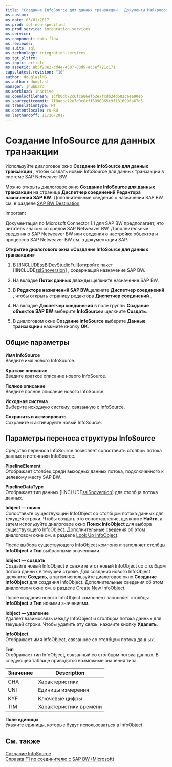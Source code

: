```yaml
---
title: "Создание InfoSource для данных транзакции | Документы Майкрософт"
ms.custom: 
ms.date: 03/01/2017
ms.prod: sql-non-specified
ms.prod_service: integration-services
ms.service: 
ms.component: data-flow
ms.reviewer: 
ms.suite: sql
ms.technology: integration-services
ms.tgt_pltfrm: 
ms.topic: article
ms.assetid: ab5f23e2-cd4e-4507-83d9-ac5ef721c171
caps.latest.revision: "10"
author: douglaslMS
ms.author: douglasl
manager: jhubbard
ms.workload: Inactive
ms.openlocfilehash: 1cfb0db72c6fca86efb2e7fcdb24d602caea90eb
ms.sourcegitcommit: 7f8aebc72e7d0c8cff3990865c9f1316996a67d5
ms.translationtype: HT
ms.contentlocale: ru-RU
ms.lasthandoff: 11/20/2017
---
```

# <a name="create-infosource-for-transaction-data"></a>Создание InfoSource для данных транзакции
  Используйте диалоговое окно **Создание InfoSource для данных транзакции** , чтобы создать новый InfoSource для данных транзакции в системе SAP Netweaver BW.  
  
 Можно открыть диалоговое окно **Создание InfoSource для данных транзакции** на странице **Диспетчер соединений** **Редактора назначений SAP BW**. Дополнительные сведения о назначении SAP BW см. в разделе [SAP BW Destination](../../integration-services/data-flow/sap-bw-destination.md).  
  
> [!IMPORTANT]  
>  Документация по Microsoft Connector 1.1 для SAP BW предполагает, что читатель знаком со средой SAP Netweaver BW. Дополнительные сведения о SAP Netweaver BW или сведения о настройке объектов и процессов SAP Netweaver BW см. в документации SAP.  
  
 **Открытие диалогового окна «Создание InfoSource для данных транзакции»**  
  
1.  В [!INCLUDE[ssBIDevStudioFull](../../includes/ssbidevstudiofull-md.md)]откройте пакет [!INCLUDE[ssISnoversion](../../includes/ssisnoversion-md.md)] , содержащий назначение SAP BW.  
  
2.  На вкладке **Поток данных** дважды щелкните назначение SAP BW.  
  
3.  В **Редакторе назначений SAP BW**щелкните **Диспетчер соединений** , чтобы открыть страницу редактора **Диспетчер соединений** .  
  
4.  На вкладке **Диспетчер соединений** в поле группы **Создание объектов SAP BW** выберите **InfoSource**и щелкните **Создать**.  
  
5.  В диалоговом окне **Создание InfoSource** выберите **Данные транзакции**и нажмите кнопку **ОК**.  
  
## <a name="general-options"></a>Общие параметры  
 **Имя InfoSource**  
 Введите имя нового InfoSource.  
  
 **Краткое описание**  
 Введите краткое описание нового InfoSource.  
  
 **Полное описание**  
 Введите полное описание нового InfoSource.  
  
 **Исходная система**  
 Выберите исходную систему, связанную с InfoSource.  
  
 **Сохранить и активировать**  
 Сохраните и активируйте новый InfoSource.  
  
## <a name="infosource-transfer-structure-options"></a>Параметры переноса структуры InfoSource  
 Средство переноса InfoSource позволяет сопоставить столбцы потока данных и источники InfoSource.  
  
 **PipelineElement**  
 Отображает столбец среди выходных данных потока, подключенного к целевому месту SAP BW.  
  
 **PipelineDataType**  
 Отображает тип данных [!INCLUDE[ssISnoversion](../../includes/ssisnoversion-md.md)] для столбца потока данных.  
  
 **Iobject — поиск**  
 Сопоставьте существующий InfoObject со столбцом потока данных для текущей строки. Чтобы создать это сопоставление, щелкните **Найти**, а затем используйте диалоговое окно **Поиск InfoObject** для выбора существующего InfoObject. Дополнительные сведения об этом диалоговом окне см. в разделе [Look Up InfoObject](../../integration-services/data-flow/look-up-infoobject.md).  
  
 После выбора существующего InfoObject компонент заполняет столбцы **InfoObject** и **Тип** выбранными значениями.  
  
 **Iobject — создать**  
 Создайте новый InfoObject и свяжите этот новый InfoObject со столбцом потока данных в текущей строке. Для создания нового InfoObject щелкните **Создать**, а затем используйте диалоговое окно **Создание InfoObject** для создания InfoObject. Дополнительные сведения об этом диалоговом окне см. в разделе [Create New InfoObject](../../integration-services/data-flow/create-new-infoobject.md).  
  
 После создания нового InfoObject компонент заполняет столбцы **InfoObject** и **Тип** новыми значениями.  
  
 **Iobject — удаление**  
 Удаляет взаимосвязь между InfoObject и столбцом потока данных для текущей строки. Чтобы удалить эту связь, нажмите кнопку **Удалить**.  
  
 **InfoObject**  
 Отображает имя InfoObject, связанное со столбцом потока данных.  
  
 **Тип**  
 Отображает тип InfoObject, связанный со столбцом потока данных. В следующей таблице приводятся возможные значения типа.  
  
|Значение|Description|  
|-----------|-----------------|  
|CHA|Характеристики|  
|UNI|Единицы измерения|  
|KYF|Ключевые цифры|  
|TIM|Характеристики времени|  
  
 **Поле единицы**  
 Укажите единицы, которые будут использоваться в InfoObject.  
  
## <a name="see-also"></a>См. также  
 [Создание InfoSource](../../integration-services/data-flow/create-infosource.md)   
 [Справка F1 по соединителю с SAP BW (Microsoft)](../../integration-services/microsoft-connector-for-sap-bw-f1-help.md)  
  
  
